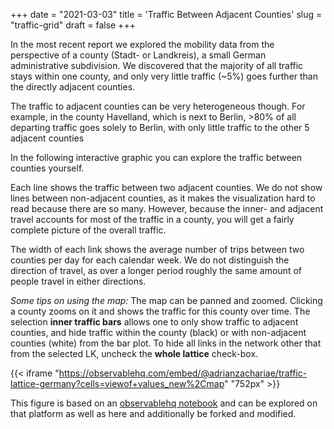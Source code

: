 +++
date = "2021-03-03"
title = 'Traffic Between Adjacent Counties'
slug = "traffic-grid"
draft = false
+++

In the most recent report we explored the mobility data from the perspective of a county (Stadt- or Landkreis), a small German administrative subdivision.
We discovered that the majority of all traffic stays within one county, and only very little traffic (\~5%) goes further than the directly adjacent counties.

The traffic to adjacent counties can be very heterogeneous though. For example, in the county Havelland, which is next to Berlin, >80% of all departing traffic goes solely to Berlin, with only little traffic to the other 5 adjacent counties

In the following interactive graphic you can explore the traffic between counties yourself.

Each line shows the traffic between two adjacent counties. We do not show lines between non-adjacent counties, as it makes the visualization hard to read because there are so many. However, because the inner- and adjacent travel accounts for most of the traffic in a county, you will get a fairly complete picture of the overall traffic.

The width of each link shows the average number of trips between two counties per day for each calendar week. We do not distinguish the direction of travel, as over a longer period roughly the same amount of people travel in either directions.

*Some tips on using the map:* The map can be panned and zoomed. Clicking a county zooms on it and shows the traffic for this county over time. The selection **inner traffic bars** allows one to only show traffic to adjacent counties, and hide traffic within the county (black) or with non-adjacent counties (white) from the bar plot. To hide all links in the network other that from the selected LK, uncheck the **whole lattice** check-box.

{{< iframe "https://observablehq.com/embed/@adrianzachariae/traffic-lattice-germany?cells=viewof+values_new%2Cmap" "752px" >}}

This figure is based on an [observablehq notebook](https://observablehq.com/@adrianzachariae/traffic-lattice-germany) and can be explored on that platform as well as here and additionally be forked and modified.
